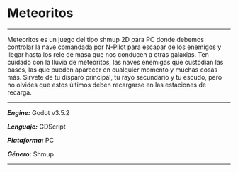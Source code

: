 # Meteoritos
 
***
Meteoritos es un juego del tipo shmup 2D para PC donde debemos controlar la nave comandada por N-Pilot para escapar de los enemigos y llegar hasta los rele de masa que nos conducen a otras galaxias. Ten cuidado con la lluvia de meteoritos, las naves enemigas que custodian las bases, las que pueden aparecer en cualquier momento y muchas cosas más. Sírvete de tu disparo principal, tu rayo secundario y tu escudo, pero no olvides que estos últimos deben recargarse en las estaciones de recarga.
***

***Engine:*** Godot v3.5.2

***Lenguaje:*** GDScript

***Plataforma:*** PC

***Género:*** Shmup

***
